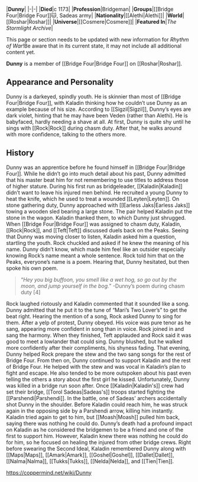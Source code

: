 |**Dunny**|
|-|-|
|**Died**|c 1173|
|**Profession**|Bridgeman|
|**Groups**|[[Bridge Four\|Bridge Four]]🐱︎, Sadeas army|
|**Nationality**|[[Alethi\|Alethi]]|
|**World**|[[Roshar\|Roshar]]|
|**Universe**|[[Cosmere\|Cosmere]]|
|**Featured In**|*The Stormlight Archive*|

This page or section needs to be updated with new information for *Rhythm of War*!Be aware that in its current state, it may not include all additional content yet.

**Dunny** is a member of [[Bridge Four\|Bridge Four]] on [[Roshar\|Roshar]].

## Appearance and Personality
Dunny is a darkeyed, spindly youth. He is skinnier than most of [[Bridge Four\|Bridge Four]], with Kaladin thinking how he couldn’t use Dunny as an example because of his size. According to [[Sigzil\|Sigzil]], Dunny’s eyes are dark violet, hinting that he may have been Veden (rather than Alethi). He is babyfaced, hardly needing a shave at all.
At first, Dunny is quite shy until he sings with [[Rock\|Rock]] during chasm duty. After that, he walks around with more confidence, talking to the others more.

## History
Dunny was an apprentice before he found himself in [[Bridge Four\|Bridge Four]]. While he didn’t go into much detail about his past, Dunny admitted that his master beat him for not remembering to use titles to address those of higher stature.
During his first run as bridgeleader, [[Kaladin\|Kaladin]] didn’t want to leave his injured men behind. He recruited a young Dunny to heat the knife, which he used to treat a wounded [[Leyten\|Leyten]].
On stone gathering duty, Dunny approached with [[Earless Jaks\|Earless Jaks]] towing a wooden sled bearing a large stone. The pair helped Kaladin put the stone in the wagon. Kaladin thanked them, to which Dunny just shrugged.
When [[Bridge Four\|Bridge Four]] was assigned to chasm duty, Kaladin, [[Rock\|Rock]], and [[Teft\|Teft]] discussed duels back on the Peaks. Seeing that Dunny was moving closer to listen, Kaladin asked him a question, startling the youth. Rock chuckled and asked if he knew the meaning of his name. Dunny didn’t know, which made him feel like an outsider especially knowing Rock’s name meant a whole sentence. Rock told him that on the Peaks, everyone’s name is a poem. Hearing that, Dunny hesitated, but then spoke his own poem.

>“*Hey you big buffoon, you smell like a wet hog, so go out by the moon, and jump yourself in the bog.*”
\-Dunny’s poem during chasm duty [4]

Rock laughed riotously and Kaladin commented that it sounded like a song. Dunny admitted that he put it to the tune of “Mari’s Two Lover’s” to get the beat right. Hearing the mention of a song, Rock asked Dunny to sing for them. After a yelp of protest, Dunny obeyed. His voice was pure tenor as he sang, appearing more confident in song than in voice. Rock joined in and sang the harmony. When they finished, Teft applauded and Rock said it was good to meet a lowlander that could sing. Dunny blushed, but he walked more confidently after their compliments, his shyness fading. That evening, Dunny helped Rock prepare the stew and the two sang songs for the rest of Bridge Four.
From then on, Dunny continued to support Kaladin and the rest of Bridge Four. He helped with the stew and was vocal in Kaladin’s plan to fight and escape. He also tended to be more outspoken about his past even telling the others a story about the first girl he kissed.
Unfortunately, Dunny was killed in a bridge run soon after. Once [[Kaladin\|Kaladin's]] crew had set their bridge, [[Torol Sadeas\|Sadeas's]] troops started fighting the [[Parshendi\|Parshendi]]. In the battle, one of Sadeas' archers accidentally shot Dunny in the shoulder. Before Kaladin could reach him, he was struck again in the opposing side by a Parshendi arrow, killing him instantly. Kaladin tried again to get to him, but [[Moash\|Moash]] pulled him back, saying there was nothing he could do.
Dunny’s death had a profound impact on Kaladin as he considered the bridgemen to be a friend and one of the first to support him. However, Kaladin knew there was nothing he could do for him, so he focused on healing the injured from other bridge crews. Right before swearing the Second Ideal, Kaladin remembered Dunny along with [[Maps\|Maps]], [[Amark\|Amark]], [[Goshel\|Goshel]], [[Dallet\|Dallet]], [[Nalma\|Nalma]], [[Tukks\|Tukks]], [[Nelda\|Nelda]], and [[Tien\|Tien]].



https://coppermind.net/wiki/Dunny